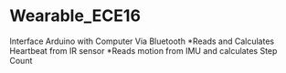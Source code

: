 # Wearable_ECE16
Interface Arduino with Computer Via Bluetooth
*Reads and Calculates Heartbeat from IR sensor
*Reads motion from IMU and calculates Step Count 
